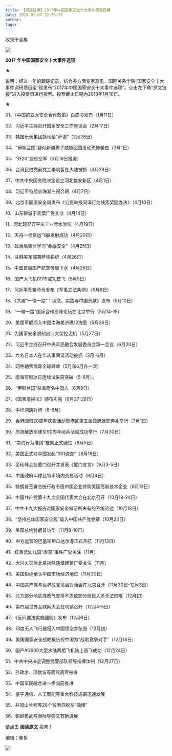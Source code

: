 ```yaml
---
title: 【调查投票】2017年中国国家安全十大事件调查投票
date: 2018-01-07 22:56:27
author: 
tags: 
---
```



收录于合集

![](/images/3870/2.gif)

  

**2017** **年中国国家安全十大事件选项**

  

★

说明：经过一年的跟踪记录，结合多方面专家意见，国际关系学院“国家安全十大事件调研项目组”现发布“2017年中国国家安全十大事件选项”。点击左下角“原文链接”进入投票页进行投票。投票截止日期为2018年1月10日。

★

01、《中国的亚太安全合作政策》白皮书发布（1月11日）

02、习近平主持召开国家安全工作座谈会（2月17日）

03、韩国乐天集团换地给“萨德”（2月28日）

04、“伊斯兰国”疑似新疆男子威胁回国发动恐怖袭击（3月1日）

05、“歼20”服役空军（3月19日报道）

06、台湾民进党前党工李明哲在大陆被抓（3月29日）

07、中共中央国务院决定设立河北雄安新区（4月1日）

08、习近平特朗普海湖庄园会晤（4月7日）

09、北京市国家安全局发布《公民举报间谍行为线索奖励办法》（4月10日）

10、山东聊城于欢案广受关注（4月14日）

11、河北现17万平米工业污水渗坑（4月19日）

12、天舟一号货运飞船发射成功（4月20日）

13、政治局集体学习“金融安全”（4月25日）

14、驻韩美军部署萨德系统（4月26日）

15、中国首艘国产航空母舰下水（4月26日）

16、国产大飞机C919成功首飞（5月5日）

17、习近平签署命令发布《军事立法条例》（5月8日）

18、《共建“一带一路”：理念、实践与中国贡献》发布（5月10日）

19、“一带一路”国际合作高峰论坛在北京举行（5月14-15）

20、美国军舰闯入中国南海美济礁12海里（5月26日）

21、为国家安全限制出口大型挖泥机（5月27日）

22、习近平主持召开中央军民融合发展委员会第一会议（6月20日）

23、六名日本人在华从事间谍活动被抓（3月-6月）

24、网络勒索病毒全球肆虐（5月和6月各一次）

25、南海可燃冰已连续试采获突破（5-6月）、

26、“伊斯兰国”杀害两名中国人（6月9日）

27、《国家情报法》颁布实施（6月27-28日）

28、中印洞朗对峙（6-8月）

29、香港回归20周年庆祝活动暨港区第五届政府就职典礼举行（7月1日）

30、庆祝解放军建军90周年阅兵活动成功举行（7月30日）

31、“南海行为准则”框架正式通过（8月5日）

32、美国正式对中国发起“301调查”（8月18日）

33、金砖峰会在厦门召开并发表《厦门宣言》（9月3-5日）

34、中国政府叫停比特币境内交易活动（9月4日）

35、特朗普签署总统行政令阻中国企业并购美国高新技术企业（9月13日）

36、中国共产党第十九次全国代表大会在北京召开（10月18-24日）

37、中共十九大报告对国家安全做前所未有的系统论述（10月18日）

38、“坚持总体国家安全观”载入中国共产党党章（10月24日）

39、美国总统特朗普访华（11月8-10日）

40、中方运营的巴基斯坦瓜达尔港正式开航（11月13日）

41、红黄蓝幼儿园“虐童”事件广受关注（11月）

42、大兴火灾后北京拆除违章建筑广受关注（11月）

43、美国拒绝承认中国市场经济地位（11月30日）

44、中国共产党与世界政党高层对话会在北京召开（11月30日-12月3日）

45、北方部分地区煤改气安排不周致部分居民入冬无法取暖（12月初）

46、第四届世界互联网大会在乌镇召开（12月4-5日）

47、《反间谍法实施细则》发布（12月6日）

48、印度无人飞行器侵入中国领空并坠毁（12月初）

49、美国国家安全战略报告视中国为“战略竞争对手”（12月18日）

50、国产AG600大型水陆两栖飞机陆上首飞成功（12月24日）

51、中共中央决定调整武警部队领导指挥体制（12月27日）

52、孙政才、项俊波等腐败高官被查

53、中国军民融合进一步向前推进

54、量子通信、人工智能等重大科技成果迅速发展

55、井冈山兰考等28个贫困县脱贫“摘帽”

56、朝鲜核武与洲际导弹又有新进展

  

请点击 **阅读原文** 投票！

编辑：晞哲  

  

<img src='/images/3870/3.gif' width='auto' />

